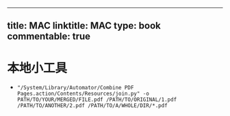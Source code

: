 
---
title: MAC
linktitle: MAC
type: book
commentable: true
---

# 本地小工具

- `"/System/Library/Automator/Combine PDF Pages.action/Contents/Resources/join.py" -o PATH/TO/YOUR/MERGED/FILE.pdf /PATH/TO/ORIGINAL/1.pdf /PATH/TO/ANOTHER/2.pdf /PATH/TO/A/WHOLE/DIR/*.pdf`

    